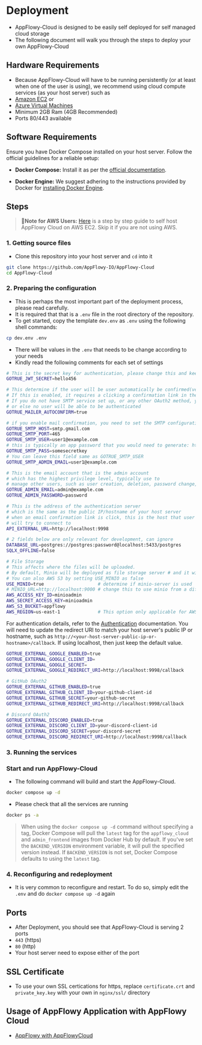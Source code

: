# Deployment
- AppFlowy-Cloud is designed to be easily self deployed for self managed cloud storage
- The following document will walk you through the steps to deploy your own AppFlowy-Cloud

## Hardware Requirements
- Because AppFlowy-Cloud will have to be running persistently (or at least when one of the user is using),
we recommend using cloud compute services (as your host server) such as
 - [Amazon EC2](https://aws.amazon.com/ec2/) or
 - [Azure Virtual Machines](https://azure.microsoft.com/en-gb/products/virtual-machines/)
- Minimum 2GB Ram (4GB Recommended)
- Ports 80/443 available


## Software Requirements

Ensure you have Docker Compose installed on your host server. Follow the official guidelines for a reliable setup:

- **Docker Compose:** Install it as per the [official documentation](https://docs.docker.com/compose/install/).

- **Docker Engine:** We suggest adhering to the instructions provided by Docker for [installing Docker Engine](https://docs.docker.com/engine/install/).


## Steps

> **🚀Note for AWS Users:** [Here](./EC2_SELF_HOST_GUIDE) is a step by step guide to self host AppFlowy Cloud on AWS EC2. Skip it if you are not using AWS.


### 1. Getting source files
- Clone this repository into your host server and `cd` into it
```bash
git clone https://github.com/AppFlowy-IO/AppFlowy-Cloud
cd AppFlowy-Cloud
```

### 2. Preparing the configuration
- This is perhaps the most important part of the deployment process, please read carefully.
- It is required that that is a `.env` file in the root directory of the repository.
- To get started, copy the template `dev.env` as `.env` using the following shell commands:
```bash
cp dev.env .env
```
- There will be values in the `.env` that needs to be change according to your needs
- Kindly read the following comments for each set of settings
```bash
# This is the secret key for authentication, please change this and keep the key safe
GOTRUE_JWT_SECRET=hello456

# This determine if the user will be user automatically be confirmed(verified) when they sign up
# If this is enabled, it requires a clicking a confirmation link in the email after a user signs up.
# If you do not have SMTP service set up, or any other OAuth2 method, you should set this to true,
# or else no user will be able to be authenticated
GOTRUE_MAILER_AUTOCONFIRM=true

# if you enable mail confirmation, you need to set the SMTP configuration below
GOTRUE_SMTP_HOST=smtp.gmail.com
GOTRUE_SMTP_PORT=465
GOTRUE_SMTP_USER=user1@example.com
# this is typically an app password that you would need to generate: https://myaccount.google.com/apppasswords
GOTRUE_SMTP_PASS=somesecretkey
# You can leave this field same as GOTRUE_SMTP_USER
GOTRUE_SMTP_ADMIN_EMAIL=user1@example.com

# This is the email account that is the admin account
# which has the highest privilege level, typically use to
# manage other users, such as user creation, deletion, password change, etc
GOTRUE_ADMIN_EMAIL=admin@example.com
GOTRUE_ADMIN_PASSWORD=password

# This is the address of the authentication server
# which is the same as the public IP/hostname of your host server
# when an email confirmation link is click, this is the host that user's devices
# will try to connect to
API_EXTERNAL_URL=http://localhost:9998

# 2 fields below are only relevant for development, can ignore
DATABASE_URL=postgres://postgres:password@localhost:5433/postgres
SQLX_OFFLINE=false

# File Storage
# This affects where the files will be uploaded.
# By default, Minio will be deployed as file storage server # and it will use the host server's disk storage.
# You can also AWS S3 by setting USE_MINIO as false
USE_MINIO=true                    # determine if minio-server is used
# MINIO_URL=http://localhost:9000 # change this to use minio from a different host (e.g. maybe you self host Minio somewhere)
AWS_ACCESS_KEY_ID=minioadmin
AWS_SECRET_ACCESS_KEY=minioadmin
AWS_S3_BUCKET=appflowy
AWS_REGION=us-east-1              # This option only applicable for AWS S3
```

For authentication details, refer to the [Authentication](./AUTHENTICATION.md) documentation. You will need to update the
redirect URI to match your host server's public IP or hostname, such as `http://<your-host-server-public-ip-or-hostname>/callback`.
If using localhost, then just keep the default value.

```bash
GOTRUE_EXTERNAL_GOOGLE_ENABLED=true
GOTRUE_EXTERNAL_GOOGLE_CLIENT_ID=
GOTRUE_EXTERNAL_GOOGLE_SECRET=
GOTRUE_EXTERNAL_GOOGLE_REDIRECT_URI=http://localhost:9998/callback

# GitHub OAuth2
GOTRUE_EXTERNAL_GITHUB_ENABLED=true
GOTRUE_EXTERNAL_GITHUB_CLIENT_ID=your-github-client-id
GOTRUE_EXTERNAL_GITHUB_SECRET=your-github-secret
GOTRUE_EXTERNAL_GITHUB_REDIRECT_URI=http://localhost:9998/callback

# Discord OAuth2
GOTRUE_EXTERNAL_DISCORD_ENABLED=true
GOTRUE_EXTERNAL_DISCORD_CLIENT_ID=your-discord-client-id
GOTRUE_EXTERNAL_DISCORD_SECRET=your-discord-secret
GOTRUE_EXTERNAL_DISCORD_REDIRECT_URI=http://localhost:9998/callback
```

### 3. Running the services

### Start and run AppFlowy-Cloud
- The following command will build and start the AppFlowy-Cloud. 

```bash
docker compose up -d
```
- Please check that all the services are running
```bash
docker ps -a
```

> When using the `docker compose up -d` command without specifying a tag, Docker Compose will pull the `latest`
tag for the `appflowy_cloud` and `admin_frontend` images from Docker Hub by default. If you've set the `BACKEND_VERSION`
environment variable, it will pull the specified version instead. If `BACKEND_VERSION` is not set, Docker Compose 
defaults to using the `latest` tag.

### 4. Reconfiguring and redeployment
- It is very common to reconfigure and restart. To do so, simply edit the `.env` and do `docker compose up -d` again

## Ports
- After Deployment, you should see that AppFlowy-Cloud is serving 2 ports
- `443` (https)
- `80`  (http)
- Your host server need to expose either of the port

## SSL Certificate
- To use your own SSL certications for https, replace `certificate.crt` and `private_key.key`
with your own in `nginx/ssl/` directory

## Usage of AppFlowy Application with AppFlowy Cloud
- [AppFlowy with AppFlowyCloud](./integration.md)
